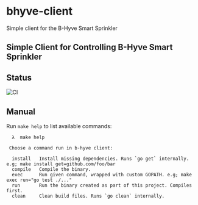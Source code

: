 # bhyve-client

Simple client for the B-Hyve Smart Sprinkler

## Simple Client for Controlling B-Hyve Smart Sprinkler

## Status

![CI](https://github.com/campbellmcneill/bhyve-client/workflows/CI/badge.svg)

## Manual

Run `make help` to list available commands:

``` make
  λ  make help

 Choose a command run in b-hyve client:

  install   Install missing dependencies. Runs `go get` internally. e.g; make install get=github.com/foo/bar
  compile   Compile the binary.
  exec      Run given command, wrapped with custom GOPATH. e.g; make exec run="go test ./..."
  run       Run the binary created as part of this project. Compiles first.
  clean     Clean build files. Runs `go clean` internally.
```
